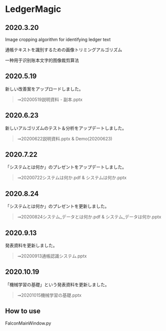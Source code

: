 # LedgerMagic


## 2020.3.20

Image cropping algorithm for identifying ledger text

通帳テキストを識別するための画像トリミングアルゴリズム

一种用于识别账本文字的图像裁剪算法

## 2020.5.19
新しい改善案をアップロードしました。
> ➞20200519説明資料 - 副本.pptx

## 2020.6.23
新しいアルゴリズムのテスト＆分析をアップデートしました。
> ➞20200622説明資料.pptx & Demo(20200623)

## 2020.7.22
「システムとは何か」のプレゼントをアップデートしました。
> ➞20200722システムは何か.pdf & システムは何か.pptx

## 2020.8.24
「システムとは何か」のプレゼントを更新しました。
> ➞20200824システム_データとは何か.pdf & システム_データは何か.pptx

## 2020.9.13
発表資料を更新しました。
> ➞20200913通帳認識システム.pptx

## 2020.10.19
「機械学習の基礎」という発表資料を更新しました。
> ➞20201015機械学習の基礎.pptx


## How to use

FalconMainWindow.py


